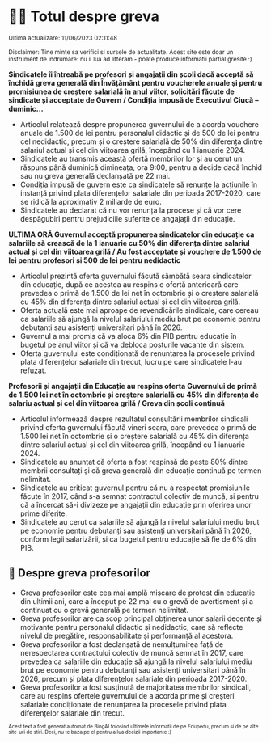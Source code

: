 # 👩‍🏫 Totul despre greva
<sub>Ultima actualizare: 11/06/2023 02:11:48</sub>

<sub>Disclaimer: Tine minte sa verifici si sursele de actualitate. Acest site este doar un instrument de indrumare: nu il lua ad litteram - poate produce informatii partial gresite :)</sub>

**Sindicatele îi întreabă pe profesori și angajații din școli dacă acceptă să închidă greva generală din Învățământ pentru voucherele anuale și pentru promisiunea de creștere salarială în anul viitor, solicitări făcute de sindicate și acceptate de Guvern / Condiția impusă de Executivul Ciucă – duminic...**

- Articolul relatează despre propunerea guvernului de a acorda vouchere anuale de 1.500 de lei pentru personalul didactic și de 500 de lei pentru cel nedidactic, precum și o creștere salarială de 50% din diferența dintre salariul actual și cel din viitoarea grilă, începând cu 1 ianuarie 2024.
- Sindicatele au transmis această ofertă membrilor lor și au cerut un răspuns până duminică dimineața, ora 9:00, pentru a decide dacă închid sau nu greva generală declanșată pe 22 mai.
- Condiția impusă de guvern este ca sindicatele să renunțe la acțiunile în instanță privind plata diferențelor salariale din perioada 2017-2020, care se ridică la aproximativ 2 miliarde de euro.
- Sindicatele au declarat că nu vor renunța la procese și că vor cere despăgubiri pentru prejudiciile suferite de angajații din educație.

**ULTIMA ORĂ Guvernul acceptă propunerea sindicatelor din educație ca salariile să crească de la 1 ianuarie cu 50% din diferența dintre salariul actual și cel din viitoarea grilă / Au fost acceptate și vouchere de 1.500 de lei pentru profesori și 500 de lei pentru nedidactic**

- Articolul prezintă oferta guvernului făcută sâmbătă seara sindicatelor din educație, după ce acestea au respins o ofertă anterioară care prevedea o primă de 1.500 de lei net în octombrie și o creștere salarială cu 45% din diferența dintre salariul actual și cel din viitoarea grilă.
- Oferta actuală este mai aproape de revendicările sindicale, care cereau ca salariile să ajungă la nivelul salariului mediu brut pe economie pentru debutanți sau asistenți universitari până în 2026.
- Guvernul a mai promis că va aloca 6% din PIB pentru educație în bugetul pe anul viitor și că va debloca posturile vacante din sistem.
- Oferta guvernului este condiționată de renunțarea la procesele privind plata diferențelor salariale din trecut, lucru pe care sindicatele l-au refuzat.

**Profesorii și angajații din Educație au respins oferta Guvernului de primă de 1.500 lei net în octombrie și creștere salarială cu 45% din diferența de salariu actual și cel din viitoarea grilă / Greva din școli continuă**

- Articolul informează despre rezultatul consultării membrilor sindicali privind oferta guvernului făcută vineri seara, care prevedea o primă de 1.500 lei net în octombrie și o creștere salarială cu 45% din diferența dintre salariul actual și cel din viitoarea grilă, începând cu 1 ianuarie 2024.
- Sindicatele au anunțat că oferta a fost respinsă de peste 80% dintre membrii consultați și că greva generală din educație continuă pe termen nelimitat.
- Sindicatele au criticat guvernul pentru că nu a respectat promisiunile făcute în 2017, când s-a semnat contractul colectiv de muncă, și pentru că a încercat să-i divizeze pe angajații din educație prin oferirea unor prime diferite.
- Sindicatele au cerut ca salariile să ajungă la nivelul salariului mediu brut pe economie pentru debutanți sau asistenți universitari până în 2026, conform legii salarizării, și ca bugetul pentru educație să fie de 6% din PIB.

## 🏫 Despre greva profesorilor

- Greva profesorilor este cea mai amplă mișcare de protest din educație din ultimii ani, care a început pe 22 mai cu o grevă de avertisment și a continuat cu o grevă generală pe termen nelimitat.
- Greva profesorilor are ca scop principal obținerea unor salarii decente și motivante pentru personalul didactic și nedidactic, care să reflecte nivelul de pregătire, responsabilitate și performanță al acestora.
- Greva profesorilor a fost declanșată de nemulțumirea față de nerespectarea contractului colectiv de muncă semnat în 2017, care prevedea ca salariile din educație să ajungă la nivelul salariului mediu brut pe economie pentru debutanți sau asistenți universitari până în 2026, precum și plata diferențelor salariale din perioada 2017-2020.
- Greva profesorilor a fost susținută de majoritatea membrilor sindicali, care au respins ofertele guvernului de a acorda prime și creșteri salariale condiționate de renunțarea la procesele privind plata diferențelor salariale din trecut.


<sub><sub>Acest text a fost generat automat de BingAI folosind ultimele informatii de pe Edupedu, precum si de pe alte site-uri de stiri. Deci, nu te baza pe el pentru a lua decizii importante :)</sub></sub>